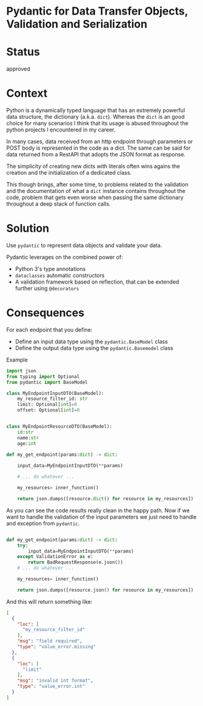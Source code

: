 # Pydantic for Data Transfer Objects, Validation and Serialization

# Status

approved

# Context

Python is a dynamically typed language that has an extremely powerful data structure, the dictionary (a.k.a. `dict`).
Whereas the `dict` is an good choice for many scenarios I think that its usage is abused throughout the 
python projects I encountered in my career.

In many cases, data received from an http endpoint through parameters or POST body is represented
in the code as a dict. The same can be said for data returned from a RestAPI that adopts the
JSON format as response. 

The simplicity of creating new dicts with literals often wins agains the creation and the initialization
of a dedicated class.
  
This though brings, after some time, to problems related to the validation and the documentation
of what a `dict` instance contains throughout the code, problem that gets even worse when passing
the same dictionary throughout a deep stack of function calls.

# Solution

Use `pydantic` to represent data objects and validate your data.

Pydantic leverages on the combined power of:
* Python 3's type annotations
* `dataclasses` automatic constructors
* A validation framework based on reflection, that can be extended further using `@decorators`


# Consequences

For each endpoint that you define:
* Define an input data type using the `pydantic.BaseModel` class
* Define the output data type using the `pydantic.Basemodel` class


Example  
```python
import json
from typing import Optional
from pydantic import BaseModel

class MyEndpointInputDTO(BaseModel):
    my_resource_filter_id: str
    limit: Optional[int]=0
    offset: Optional[int]=0


class MyEndpointResourceDTO(BaseModel):
    id:str
    name:str
    age:int

def my_get_endpoint(params:dict) -> dict:
    
    input_data=MyEndpointInputDTO(**params)

    # ... do whatever ...

    my_resources= inner_function()

    return json.dumps([resource.dict() for resource in my_resources])
```

As you can see the code results really clean in the happy path.
Now if we want to handle the validation of the input parameters we just need to handle
and exception from `pydantic`.

```python

def my_get_endpoint(params:dict) -> dict:
    try:
        input_data=MyEndpointInputDTO(**params)
    except ValidationError as e:
        return BadRequestResponse(e.json())
    # ... do whatever ...

    my_resources= inner_function()

    return json.dumps([resource.json() for resource in my_resources])
```

And this will return something like:
```json
[
  {
    "loc": [
      "my_resource_filter_id"
    ],
    "msg": "field required",
    "type": "value_error.missing"
  },
  {
    "loc": [
      "limit"
    ],
    "msg": "invalid int format",
    "type": "value_error.int"
  }
]
```


 